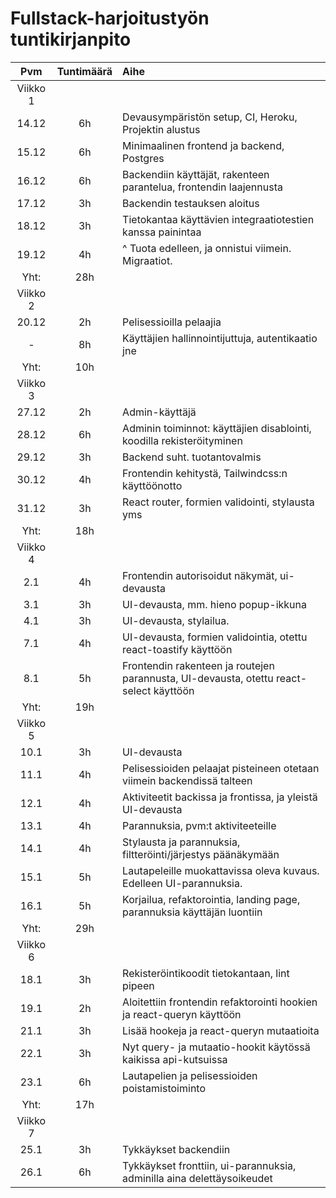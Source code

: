 # Fullstack-harjoitustyön tuntikirjanpito

| Pvm | Tuntimäärä | Aihe |
| :-: | :--------: | :--- |
| Viikko 1 |
| 14.12 | 6h | Devausympäristön setup, CI, Heroku, Projektin alustus |
| 15.12 | 6h | Minimaalinen frontend ja backend, Postgres |
| 16.12 | 6h | Backendiin käyttäjät, rakenteen parantelua, frontendin laajennusta |
| 17.12 | 3h | Backendin testauksen aloitus |
| 18.12 | 3h | Tietokantaa käyttävien integraatiotestien kanssa painintaa |
| 19.12 | 4h | ^ Tuota edelleen, ja onnistui viimein. Migraatiot. |
| Yht: | 28h |
| Viikko 2 |
| 20.12 | 2h | Pelisessioilla pelaajia |
| - | 8h | Käyttäjien hallinnointijuttuja, autentikaatio jne |
| Yht: | 10h |
| Viikko 3 |
| 27.12 | 2h | Admin-käyttäjä |
| 28.12 | 6h | Adminin toiminnot: käyttäjien disablointi, koodilla rekisteröityminen |
| 29.12 | 3h | Backend suht. tuotantovalmis |
| 30.12 | 4h | Frontendin kehitystä, Tailwindcss:n käyttöönotto |
| 31.12 | 3h | React router, formien validointi, stylausta yms |
| Yht: | 18h |
| Viikko 4 |
| 2.1 | 4h | Frontendin autorisoidut näkymät, ui-devausta |
| 3.1 | 3h | UI-devausta, mm. hieno popup-ikkuna |
| 4.1 | 3h | UI-devausta, stylailua. |
| 7.1 | 4h | UI-devausta, formien validointia, otettu react-toastify käyttöön |
| 8.1 | 5h | Frontendin rakenteen ja routejen parannusta, UI-devausta, otettu react-select käyttöön |
| Yht: | 19h |
| Viikko 5 |
| 10.1 | 3h | UI-devausta |
| 11.1 | 4h | Pelisessioiden pelaajat pisteineen otetaan viimein backendissä talteen |
| 12.1 | 4h | Aktiviteetit backissa ja frontissa, ja yleistä UI-devausta |
| 13.1 | 4h | Parannuksia, pvm:t aktiviteeteille |
| 14.1 | 4h | Stylausta ja parannuksia, filtteröinti/järjestys päänäkymään |
| 15.1 | 5h | Lautapeleille muokattavissa oleva kuvaus. Edelleen UI-parannuksia. |
| 16.1 | 5h | Korjailua, refaktorointia, landing page, parannuksia käyttäjän luontiin |
| Yht: | 29h |
| Viikko 6 |
| 18.1 | 3h | Rekisteröintikoodit tietokantaan, lint pipeen |
| 19.1 | 2h | Aloitettiin frontendin refaktorointi hookien ja react-queryn käyttöön |
| 21.1 | 3h | Lisää hookeja ja react-queryn mutaatioita |
| 22.1 | 3h | Nyt query- ja mutaatio-hookit käytössä kaikissa api-kutsuissa |
| 23.1 | 6h | Lautapelien ja pelisessioiden poistamistoiminto |
| Yht: | 17h |
| Viikko 7 |
| 25.1 | 3h | Tykkäykset backendiin |
| 26.1 | 6h | Tykkäykset fronttiin, ui-parannuksia, adminilla aina delettäysoikeudet |

